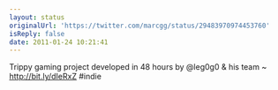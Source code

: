 ```yaml
---
layout: status
originalUrl: 'https://twitter.com/marcgg/status/29483970974453760'
isReply: false
date: 2011-01-24 10:21:41
---
```


Trippy gaming project developed in 48 hours by @leg0g0 & his team ~ http://bit.ly/dIeRxZ #indie
